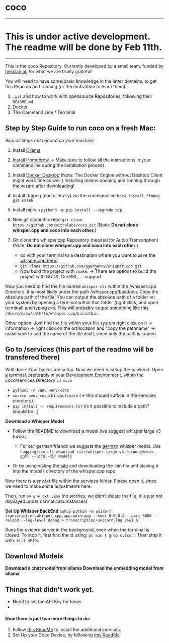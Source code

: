 # coco

---
# This is under active development. The readme will be done by Feb 11th.
---

This is the coco Repository. 
Currently developed by a small team, funded by [hessian.ai](https://hessian.ai), for what we are truely grateful!

You will need to have some/basic knowledge in the latter domains, to get this Repo up and running (or the motivation to learn them).
1. `.git` and how to work with opensource Repositories, following their `README.md`
2. Docker
3. The Command Line / Terminal

## Step by Step Guide to run coco on a fresh Mac:
*Skip all steps not needed on your machine*



1. Install [Ollama](https://ollama.com)
2. [Install Homebrew](https://brew.sh) -> Make sure to follow all the instructions in your commandline during the installation process.
3. Install [Docker Desktop](https://docs.docker.com/desktop/) (Note: The Docker Engine without Desktop Client might work fine as well.) Installing means opening and running through the wizard after downloading!
4. Install ffmpeg (audio library) via the commandline `brew install ffmpeg git cmake`

7. Install pip via `python3 -m pip install --upgrade pip`

8. Now git clone this repo `git clone https://github.com/mitralabs/coco.git` (Note: **Do not clone whisper.cpp and coco into each other.**)

8. Git clone the whisper.cpp Repository (needed for Audio Transcription) (Note: **Do not clone whisper.cpp and coco into each other.**)
    - cd with your terminal to a destination where you want to save the [whisper.cpp Repo](https://github.com/ggerganov/whisper.cpp.git)
    - `git clone https://github.com/ggerganov/whisper.cpp.git` 
    - Now build the project with `cmake`. -> There are options to build the project with CUDA, CoreML, ... support.


Now you need to find the file named `whisper-cli` within the /whisper.cpp Directory. It is most likely under the path /whisper.cpp/build/bin. Copy the absolute path of the file. You can output the absolute path of a folder on your system by opening a terminal within that folder (right click, and open terminal) and typing `pwd`. This will probably output something like this `/Users/coco/path/to/whisper.cpp/build/bin`.

Other option: Just find the file within your file system right click on it -> information -> right click on the ort/location and "copy the pathname" -> make sure to add the name of the file itself, since only the path is copied.


## Go to /services (this part of the readme will be transfered there)

Well done. Your basics are setup. Now we need to setup the backend. Open a terminal, preferably in your Development Environment, within the coco/services Directory `cd coco`

- `python3 -m venv venv-coco`
- `source venv-coco/bin/activate` (-> this should suffice in the services directory)
- `pip install -r requirements.txt` (is it possible to include a path? should be...)

**Download a Whisper Model**
- Follow the README to download a model (we suggest whisper large v3 turbo.)
    - For our german friends we suggest the [german](https://huggingface.co/cstr/whisper-large-v3-turbo-german-ggml) whisper model. Use `huggingface-cli download cstr/whisper-large-v3-turbo-german-ggml --local-dir models`

- Or by using visting the [site](https://huggingface.co/cstr/whisper-large-v3-turbo-german-ggml/tree/main) and downloading the .bin file and placing it into the models directory of the whisper.cpp repo. 


Now there is a env.txt file within the services folder. Please open it, since we need to make some adjustments here.

Then, run `mv env.txt .env` (no worries, we didn't delete the file, it is just not displayed under normal circumstances)



**Set Up Whisper BackEnd**
`nohup python -m uvicorn transcription.whisper_cpp.app.main:app --host 0.0.0.0 --port 8000 --reload --log-level debug > transcription/uvicorn.log 2>&1 &`


Runs the uvicorn server in the background, even when the terminal is closed. To stop it, first find the id using:
`ps aux | grep uvicorn`
Then stop it with:
`kill <PID>`

## Download Models
**Download a chat model from ollama**
**Download the embedding model from ollama**

## Things that didn't work yet.
- Need to set the API Key for Ionos
- 

#### Now there is just two more things to do:
1. Follow [this ReadMe](/services/README.md) to install the additional services.
2. Set Up your Coco Device, by following [this ReadMe](/coco/README.md)